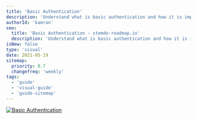 ```yaml
---
title: 'Basic Authentication'
description: 'Understand what is basic authentication and how it is implemented'
authorId: 'kamran'
seo:
  title: 'Basic Authentication - stemdo-roadmap.io'
  description: 'Understand what is basic authentication and how it is implemented'
isNew: false
type: 'visual'
date: 2021-05-19
sitemap:
  priority: 0.7
  changefreq: 'weekly'
tags:
  - 'guide'
  - 'visual-guide'
  - 'guide-sitemap'
---
```


[![Basic Authentication](/guides/basic-authentication.png)](/guides/basic-authentication.png)
